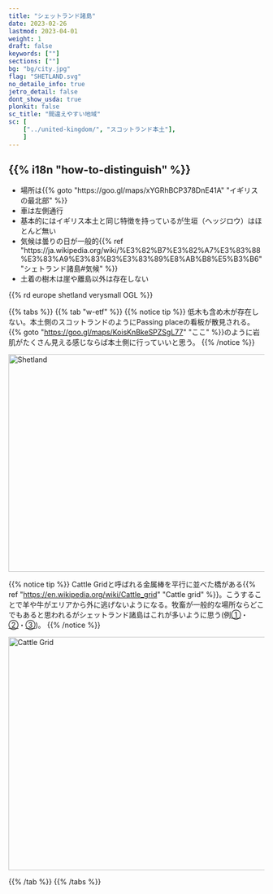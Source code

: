 ```yaml
---
title: "シェットランド諸島"
date: 2023-02-26
lastmod: 2023-04-01
weight: 1
draft: false
keywords: [""]
sections: [""]
bg: "bg/city.jpg"
flag: "SHETLAND.svg"
no_detaile_info: true
jetro_detail: false
dont_show_usda: true
plonkit: false
sc_title: "間違えやすい地域"
sc: [
    ["../united-kingdom/", "スコットランド本土"],
    ]
---
```


<div class="main-desciption country-description">
    <h2 class="section-title">{{% i18n "how-to-distinguish" %}}</h2>
    <ul class="rule-list">
        <li>場所は{{% goto "https://goo.gl/maps/xYGRhBCP378DnE41A" "イギリスの最北部" %}}</li>
        <li>車は<span class="quiz">左側</span>通行</li>
        <li>基本的にはイギリス本土と同じ特徴を持っているが生垣（ヘッジロウ）はほとんど無い</li>
        <li>気候は曇りの日が一般的{{% ref "https://ja.wikipedia.org/wiki/%E3%82%B7%E3%82%A7%E3%83%88%E3%83%A9%E3%83%B3%E3%83%89%E8%AB%B8%E5%B3%B6" "シェトランド諸島#気候" %}}</li>
        <li class="no-evidence">土着の樹木は崖や離島以外は存在しない</li>
    </ul>
    {{% rd europe shetland verysmall OGL %}}
</div>

{{% tabs  %}}
{{% tab "w-etf" %}}
{{% notice tip %}}
低木も含め木が存在しない。本土側のスコットランドのようにPassing placeの看板が散見される。{{% goto "https://goo.gl/maps/KoisKnBkeSPZSgL77" "ここ" %}}のように岩肌がたくさん見える感じならば本土側に行っていいと思う。
{{% /notice %}}
<div class="googlemap-if">
<a data-flickr-embed="true" href="https://www.flickr.com/photos/flambard/26650992864/" title="Shetland"><img src="https://live.staticflickr.com/7303/26650992864_2b9ec21988_z.jpg" width="640" height="428" alt="Shetland"/></a><script async src="//embedr.flickr.com/assets/client-code.js" charset="utf-8"></script>
</div>

{{% notice tip %}}
Cattle Gridと呼ばれる金属棒を平行に並べた橋がある{{% ref "https://en.wikipedia.org/wiki/Cattle_grid" "Cattle grid" %}}。こうすることで羊や牛がエリアから外に逃げないようになる。牧畜が一般的な場所ならどこでもあると思われるがシェットランド諸島はこれが多いように思う(例<a href="https://goo.gl/maps/q6wJJ7gYiXbnie7x6">①</a>・<a href="https://goo.gl/maps/NpvFXScYFSmwmu4x8">②</a>・<a href="https://goo.gl/maps/cw7DPJTFpF1H16Sf8">③</a>)。
{{% /notice %}}
<div class="googlemap-if">
<a data-flickr-embed="true" href="https://www.flickr.com/photos/falkirkbairn/47849548081/in/photolist-2mJ9s7W-2fUirAi-QFNUw8-qDPhiB-cG6B5-9FkiGt-voKnmA-weXbyM-2mJbGJD-28xe9-2wmcFR-9PJtwz-etMVu9-35PNRR-etJxHR-2gjgvqi/" title="Cattle Grid"><img src="https://live.staticflickr.com/65535/47849548081_8a69c6beb4_z.jpg" width="640" height="459" alt="Cattle Grid"/></a><script async src="//embedr.flickr.com/assets/client-code.js" charset="utf-8"></script>
</div>


{{% /tab %}}
{{% /tabs %}}
